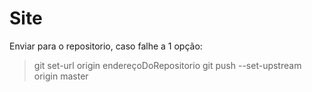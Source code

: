 # Site

Enviar para o repositorio, caso falhe a 1 opção:

 > git set-url origin endereçoDoRepositorio
 > git push --set-upstream origin master
